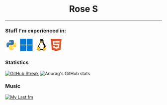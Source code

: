 
<div id="badges" align="center">
  <img src="https://komarev.com/ghpvc/?username=ZeaZolf&style=flat-square&color=blue" alt=""/>
</div>  
<h1 align="center">
  Rose S
</h1>

---

### Stuff I'm experienced in:
<div>
  <img src="https://github.com/devicons/devicon/blob/master/icons/python/python-original.svg" title="Python" alt="Python" width="40" height="40"/>&nbsp;
  <img src="https://github.com/devicons/devicon/blob/master/icons/windows11/windows11-original.svg" title="Windows" alt="Windows" width="40" height="40"/>&nbsp;
  <img src="https://github.com/devicons/devicon/blob/master/icons/linux/linux-original.svg" title="Linux (currently using Mint)" alt="Linux (currently using Mint)" width="40" height="40"/>&nbsp;
  <img src="https://github.com/devicons/devicon/blob/master/icons/html5/html5-original.svg" title="HTML (throw in CSS and JS bc why not)" alt="HTML logo" width="40" height="40"/>&nbsp;
</div>

### Statistics 

[![GitHub Streak](http://github-readme-streak-stats.herokuapp.com?user=ZeaZolf&theme=rose&date_format=n%2Fj%5B%2FY%5D)](https://git.io/streak-stats)
![Anurag's GitHub stats](https://github-readme-stats.vercel.app/api?username=ZeaZolf&show_icons=true&theme=synthwave)

### Music

[![My Last.fm](https://lastfm-recently-played.vercel.app/api?user=ZeaZolf&count=1)](https://www.last.fm/user/ZeaZolf)



